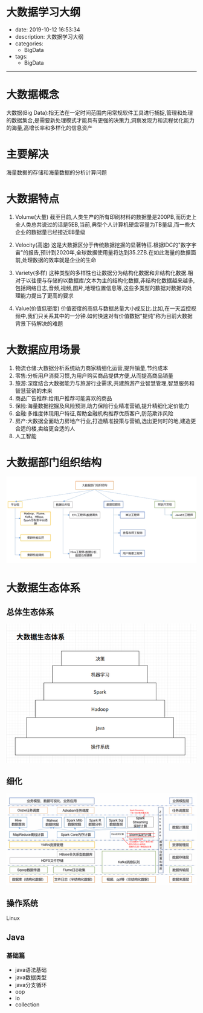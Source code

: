 #   大数据学习大纲
+ date: 2019-10-12 16:53:34
+ description: 大数据学习大纲
+ categories:
  - BigData
+ tags:
  - BigData
---
#   大数据概念
大数据(Big Data):指无法在一定时间范围内用常规软件工具进行捕捉,管理和处理的数据集合,是需要新处理模式才能具有更强的决策力,洞察发现力和流程优化能力的海量,高增长率和多样化的信息资产

#   主要解决
海量数据的存储和海量数据的分析计算问题

#   大数据特点
1.  Volume(大量)
截至目前,人类生产的所有印刷材料的数据量是200PB,而历史上全人类总共说过的话是5EB,当前,典型个人计算机硬盘容量为TB量级,而一些大企业的数据量已经接近EB量级

2.  Velocity(高速)
这是大数据区分于传统数据挖掘的显著特征.根据IDC的"数字宇宙"的报告,预计到2020年,全球数据使用量将达到35.2ZB.在如此海量的数据面前,处理数据的效率就是企业的生命

3.  Variety(多样)
这种类型的多样性也让数据分为结构化数据和非结构化数据.相对于以往便与存储的以数据库/文本为主的结构化数据,非结构化数据越来越多,包括网络日志,音频,视频,图片,地理位置信息等,这些多类型的数据对数据的处理能力提出了更高的要求

4.  Value(价值低密度)
价值密度的高低与数据总量大小成反比.比如,在一天监控视频中,我们只关系其中的一分钟.如何快速对有价值数据"提纯"称为目前大数据背景下待解决的难题

#   大数据应用场景
1.  物流仓储:大数据分析系统助力商家精细化运营,提升销量,节约成本
2.  零售:分析用户消费习惯,为用户购买商品提供方便,从而提高商品销量
3.  旅游:深度结合大数据能力与旅游行业需求,共建旅游产业智慧管理,智慧服务和智慧营销的未来
4.  商品广告推荐:给用户推荐可能喜欢的商品
5.  保险:海量数据挖掘及风险预测,助力保险行业精准营销,提升精细化定价能力
6.  金融:多维度体现用户特征,帮助金融机构推荐优质客户,防范欺诈风险
7.  房产:大数据全面助力房地产行业,打造精准投策与营销,选出更何时的地,建造更合适的楼,卖给更合适的人
8.  人工智能

#   大数据部门组织结构
![](../images/2020/05/20200506012.png)

#   大数据生态体系

##  总体生态体系
![](../images/2019/10/20191012002.png)

##  细化
![](../images/2020/05/20200506017.png)




##  操作系统
Linux

##  Java
### 基础篇
+   java语法基础
+   java数据类型
+   java分支循环
+   oop
+   io
+   collection



